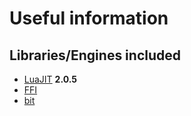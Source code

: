# Useful information

## Libraries/Engines included

* [LuaJIT](https://github.com/LuaJIT/LuaJIT) **2.0.5**
* [FFI](https://luajit.org/ext_ffi.html)
* [bit](https://bitop.luajit.org/api.html)

